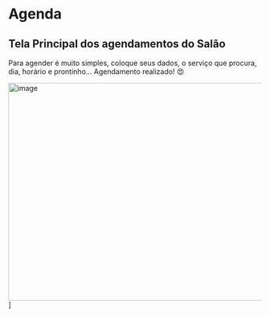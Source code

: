 # Agenda

## Tela Principal dos agendamentos do Salão

Para agender é muito simples, coloque seus dados, o serviço que procura, dia, horário e prontinho... Agendamento realizado! 😍

<img width="946" height="433" alt="image" src="https://github.com/user-attachments/assets/3c0fddee-4caa-4889-a1fc-d0fe457fc215" />]

